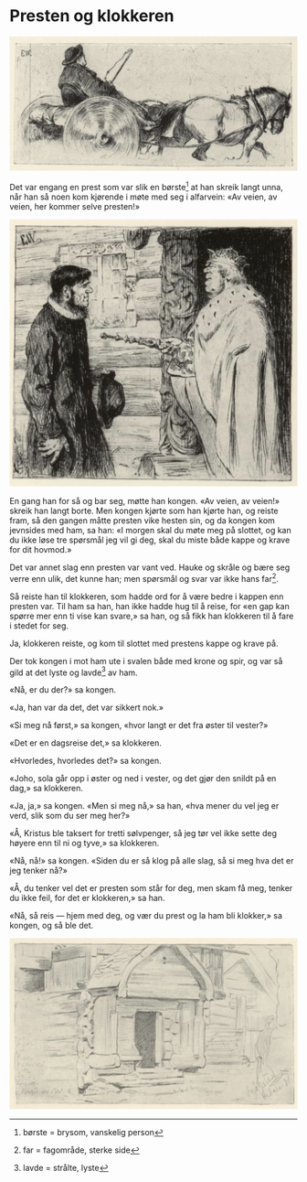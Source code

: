 # Presten og klokkeren

![Hest og kjerre](./pok1.png)

Det var engang en prest som var slik en børste[^1] at han skreik langt unna, når han så noen kom kjørende i møte med seg i alfarvein: «Av veien, av veien, her kommer selve presten!»

![Møte kongen](./pok2.png)

En gang han for så og bar seg, møtte han kongen. «Av veien, av veien!» skreik han langt borte. Men kongen kjørte som han kjørte han, og reiste fram, så den gangen måtte presten vike hesten sin, og da kongen kom jevnsides med ham, sa han: «I morgen skal du møte meg på slottet, og kan du ikke løse tre spørsmål jeg vil gi deg, skal du miste både kappe og krave for dit hovmod.»

Det var annet slag enn presten var vant ved. Hauke og skråle og bære seg verre enn ulik, det kunne han; men spørsmål og svar var ikke hans far[^2].

Så reiste han til klokkeren, som hadde ord for å være bedre i kappen enn presten var. Til ham sa han, han ikke hadde hug til å reise, for «en gap kan spørre mer enn ti vise kan svare,» sa han, og så fikk han klokkeren til å fare i stedet for seg.

Ja, klokkeren reiste, og kom til slottet med prestens kappe og krave på.

Der tok kongen i mot ham ute i svalen både med krone og spir, og var så gild at det lyste og lavde[^3] av ham.

«Nå, er du der?» sa kongen.

«Ja, han var da det, det var sikkert nok.»

«Si meg nå først,» sa kongen, «hvor langt er det fra øster til vester?»

«Det er en dagsreise det,» sa klokkeren.

«Hvorledes, hvorledes det?» sa kongen.

«Joho, sola går opp i øster og ned i vester, og det gjør den snildt på en dag,» sa klokkeren.

«Ja, ja,» sa kongen. «Men si meg nå,» sa han, «hva mener du vel jeg er verd, slik som du ser meg her?»

«Å, Kristus ble taksert for tretti sølvpenger, så jeg tør vel ikke sette deg høyere enn til ni og tyve,» sa klokkeren.

«Nå, nå!» sa kongen. «Siden du er så klog på alle slag, så si meg hva det er jeg tenker nå?»

«Å, du tenker vel det er presten som står for deg, men skam få meg, tenker du ikke feil, for det er klokkeren,» sa han.

«Nå, så reis — hjem med deg, og vær du prest og la ham bli klokker,» sa kongen, og så ble det.

![Studie fra Bjølstad](./pok3.png)

[^1]: børste = brysom, vanskelig person

[^2]: far = fagområde, sterke side

[^3]: lavde = strålte, lyste
